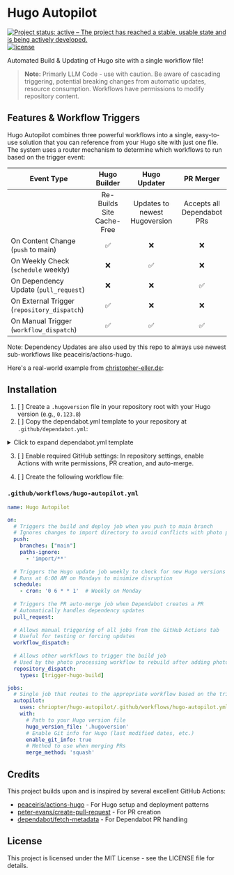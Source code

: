 # Hugo Autopilot

[![Project status: active – The project has reached a stable, usable state and is being actively developed.](https://www.repostatus.org/badges/latest/active.svg)](https://www.repostatus.org/#active)
[![license](https://img.shields.io/github/license/chriopter/hugo-autopilot.svg)](https://github.com/chriopter/hugo-autopilot/blob/main/LICENSE)

Automated Build & Updating of Hugo site with a single workflow file!


> **Note:** Primarly LLM Code - use with caution. Be aware of cascading triggering, potential breaking changes from automatic updates, resource consumption. Workflows have permissions to modify repository content.


## Features & Workflow Triggers

Hugo Autopilot combines three powerful workflows into a single, easy-to-use solution that you can reference from your Hugo site with just one file. The system uses a router mechanism to determine which workflows to run based on the trigger event:

| Event Type | Hugo Builder | Hugo Updater | PR Merger |
|------------|:----------------------------------:|:-----------------------------------:|:------------------------------:|
| | Re-Builds Site Cache-Free | Updates to newest Hugoversion | Accepts all Dependabot PRs |
| On Content Change (`push` to main) | ✅ | ❌ | ❌ |
| On Weekly Check (`schedule` weekly) | ❌ | ✅ | ❌ |
| On Dependency Update (`pull_request`) | ❌ | ❌ | ✅ |
| On External Trigger (`repository_dispatch`) | ✅ | ❌ | ❌ |
| On Manual Trigger (`workflow_dispatch`) | ✅ | ✅ | ✅ |

Note: Dependency Updates are also used by this repo to always use newest sub-workflows like peaceiris/actions-hugo.

Here's a real-world example from [christopher-eller.de](https://github.com/chriopter/christopher-eller.de):

## Installation

1. [ ] Create a `.hugoversion` file in your repository root with your Hugo version (e.g., `0.123.8`)
2. [ ] Copy the dependabot.yml template to your repository at `.github/dependabot.yml`:

<details>
<summary>Click to expand dependabot.yml template</summary>

```yaml
# Template: dependabot.yml
# Copy this file to your Hugo site repository at .github/dependabot.yml

version: 2
updates:
  # Maintain dependencies for GitHub Actions
  - package-ecosystem: "github-actions"
    directory: "/"
    schedule:
      interval: "weekly"
    # Limit to 5 open pull requests for version updates
    open-pull-requests-limit: 5
    # Add labels to pull requests
    labels:
      - "dependencies"
      - "github-actions"
    # Use custom commit message
    commit-message:
      prefix: "ci"
      include: "scope"
    # Group all updates together
    groups:
      github-actions:
        patterns:
          - "*"

  # Uncomment if using npm in your Hugo site (e.g., for JavaScript processing)
  # - package-ecosystem: "npm"
  #   directory: "/"
  #   schedule:
  #     interval: "monthly"
  #   open-pull-requests-limit: 5
  #   labels:
  #     - "dependencies"
  #     - "npm"
  #   commit-message:
  #     prefix: "build"
  #     include: "scope"
```
</details>

3. [ ] Enable required GitHub settings: In repository settings, enable Actions with write permissions, PR creation, and auto-merge.

4. [ ] Create the following workflow file:

### `.github/workflows/hugo-autopilot.yml`

```yaml
name: Hugo Autopilot

on:
  # Triggers the build and deploy job when you push to main branch
  # Ignores changes to import directory to avoid conflicts with photo processing
  push:
    branches: ["main"]
    paths-ignore:
      - 'import/**'
  
  # Triggers the Hugo update job weekly to check for new Hugo versions
  # Runs at 6:00 AM on Mondays to minimize disruption
  schedule:
    - cron: '0 6 * * 1'  # Weekly on Monday
  
  # Triggers the PR auto-merge job when Dependabot creates a PR
  # Automatically handles dependency updates
  pull_request:
  
  # Allows manual triggering of all jobs from the GitHub Actions tab
  # Useful for testing or forcing updates
  workflow_dispatch:
  
  # Allows other workflows to trigger the build job
  # Used by the photo processing workflow to rebuild after adding photos
  repository_dispatch:
    types: [trigger-hugo-build]

jobs:
  # Single job that routes to the appropriate workflow based on the trigger
  autopilot:
    uses: chriopter/hugo-autopilot/.github/workflows/hugo-autopilot.yml@main
    with:
      # Path to your Hugo version file
      hugo_version_file: '.hugoversion'
      # Enable Git info for Hugo (last modified dates, etc.)
      enable_git_info: true
      # Method to use when merging PRs
      merge_method: 'squash'
```

## Credits

This project builds upon and is inspired by several excellent GitHub Actions:

- [peaceiris/actions-hugo](https://github.com/peaceiris/actions-hugo) - For Hugo setup and deployment patterns
- [peter-evans/create-pull-request](https://github.com/peter-evans/create-pull-request) - For PR creation
- [dependabot/fetch-metadata](https://github.com/dependabot/fetch-metadata) - For Dependabot PR handling

## License

This project is licensed under the MIT License - see the LICENSE file for details.

